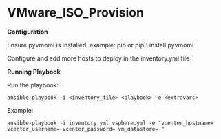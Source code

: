 # VMware_ISO_Provision

**Configuration**

Ensure pyvmomi is installed. example: pip or pip3 install pyvmomi

Configure and add more hosts to deploy in the inventory.yml file

**Running Playbook**

Run the playbook:

```
ansible-playbook -i <inventory_file> <playbook> -e <extravars>
```
Example:
```
ansible-playbook -i inventory.yml vsphere.yml -e "vcenter_hostname= vcenter_username= vcenter_password= vm_datastore= "
```

